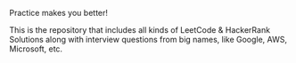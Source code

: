 Practice makes you better!

This is the repository that includes all kinds of LeetCode & HackerRank Solutions along with interview questions from big names, like Google, AWS, Microsoft, etc.
